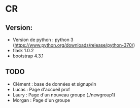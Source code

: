 # CR

## Version:
- Version de python : python 3 (https://www.python.org/downloads/release/python-370/)
- flask 1.0.2
- bootstrap 4.3.1

## TODO
- Clément : base de données et signup/in
- Lucas : Page d'accueil prof
- Laury : Page d'un nouveau groupe (./newgroup1)
- Morgan : Page d'un groupe
